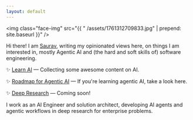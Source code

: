```yaml
---
layout: default
---
```


<img class="face-img" src="{{ " /assets/1761312709833.jpg" | prepend: site.baseurl }}" />

Hi there! I am <a href="https://www.linkedin.com/in/sauravdey" target="_blank">Saurav</a>, writing my opinionated views here, on things I am interested in, mostly Agentic AI and (the hard and soft skills of) software engineering.

✨ [Learn AI](/learn-ai) — Collecting some awesome content on AI.

✨ [Roadmap for Agentic AI](/agentic-ai) — If you're learning agentic AI, take a look here.

✨ [Deep Research](/) — Coming soon!

I work as an AI Engineer and solution architect, developing AI agents and agentic workflows in deep research for enterprise problems.

